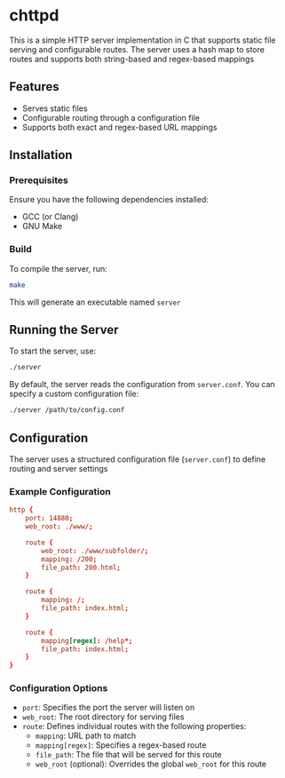 # chttpd
This is a simple HTTP server implementation in C that supports static file serving and configurable routes. The server uses a hash map to store routes and supports both string-based and regex-based mappings

## Features
- Serves static files
- Configurable routing through a configuration file
- Supports both exact and regex-based URL mappings

## Installation
### Prerequisites
Ensure you have the following dependencies installed:
- GCC (or Clang)
- GNU Make

### Build
To compile the server, run:
```sh
make
```

This will generate an executable named `server`

## Running the Server
To start the server, use:
```sh
./server
```

By default, the server reads the configuration from `server.conf`. You can specify a custom configuration file:
```sh
./server /path/to/config.conf
```

## Configuration
The server uses a structured configuration file (`server.conf`) to define routing and server settings

### Example Configuration
```conf
http {
    port: 14880;
    web_root: ./www/;

    route {
        web_root: ./www/subfolder/;
        mapping: /200;
        file_path: 200.html;
    }

    route {
        mapping: /;
        file_path: index.html;
    }

    route {
        mapping[regex]: /help*;
        file_path: index.html;
    }
}
```

### Configuration Options
- `port`: Specifies the port the server will listen on
- `web_root`: The root directory for serving files
- `route`: Defines individual routes with the following properties:
  - `mapping`: URL path to match
  - `mapping[regex]`: Specifies a regex-based route
  - `file_path`: The file that will be served for this route
  - `web_root` (optional): Overrides the global `web_root` for this route

